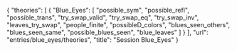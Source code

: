{
    "theories": [
        {
            "Blue_Eyes": [
                "possible_sym",
                "possible_refl",
                "possible_trans",
                "try_swap_valid",
                "try_swap_eq",
                "try_swap_inv",
                "leaves_try_swap",
                "people_finite",
                "possibleD_colors",
                "blues_seen_others",
                "blues_seen_same",
                "possible_blues_seen",
                "blue_leaves"
            ]
        }
    ],
    "url": "entries/blue_eyes/theories",
    "title": "Session Blue_Eyes"
}